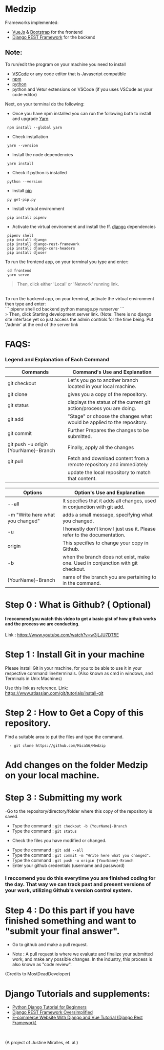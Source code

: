 # Medzip
Frameworks implemented:</br>
- [VueJs](https://vuejs.org/) & [Bootstrap](https://getbootstrap.com/docs/5.1/getting-started/introduction/) for the frontend
- [Django REST Framework](https://www.django-rest-framework.org/) for the backend

## Note:
To run/edit the program on your machine you need to install</br>
- [VSCode](https://code.visualstudio.com/) or any code editor that is Javascript compatible
- [npm](https://nodejs.org/en/)
- [python](https://www.python.org/downloads/)
- python and Vetur extensions on VSCode (if you uses VSCode as your code editor)

Next, on your terminal do the following:</br>
- Once you have npm installed you can run the following both to install and upgrade [Yarn](https://classic.yarnpkg.com/en/)
```
 npm install --global yarn
```
- Check installation</br>
```
 yarn --version
```
- Install the node dependencies</br>
```
 yarn install
```
- Check if python is installed</br>
```
 python --version
```
- Install [pip](https://pip.pypa.io/en/stable/installation/)</br>
```
 py get-pip.py
```
- Install virtual environment</br>
```
 pip install pipenv
```
- Activate the virtual environment and install the ff. [django](https://docs.djangoproject.com/en/4.0/) dependencies</br>
```
 pipenv shell
 pip install django
 pip install django-rest-framework
 pip install django-cors-headers
 pip install djoser
```
To run the frontend app, on your terminal you type and enter:</br>
```
 cd frontend
 yarn serve
```
> Then, click either 'Local' or 'Network' running link.</br>
</br>
To run the backend app, on your terminal, activate the virtual environment then type and enter:</br>
```
 pipenv shell
 cd backend
 python manage.py runserver
```
</br>
> Then, click Starting development server link. (Note: There is no django site interface yet so just access the admin controls for the time being. Put '/admin' at the end of the server link</br>

# FAQS:

### Legend and Explanation of Each Command

| Commands                                     | Command's Use and Explanation                                         |
|----------------------------------------------|-----------------------------------------------------------------------|
| git checkout                                 | Let's you go to another branch located in your local machine.         |           
| git clone                                    | gives you a copy of the repository.                                   |
| git status                                   | displays the status of the current git action/process you are doing.  |
| git add                                      | "Stage" or choose the changes what would be applied to the repository.|
| git commit                                   |  Further Prepares the changes to be submitted.                        |    
| git push -u origin {YourName}-Branch         | Finally, apply all the changes                                        |           
| git pull                                     | Fetch and download content from a remote repository and immediately   |
|                                              |   update the local repository to match that content.                  |

| Options                             | Option's Use and Explanation                                                     |
|-------------------------------------|----------------------------------------------------------------------------------|
| --all                               | It specifies that it adds all changes, used in conjunction with git add.         |
| -m "Write here what you changed"    | adds a small message, specifying what you changed.                               |
| -u                                  | I honestly don't know I just use it. Please refer to the documentation.          |
| origin                              | This specifies to change your copy in Github.                                    |
| -b                                  | when the branch does not exist, make one. Used in conjunction with git checkout. |
| {YourName}-Branch                   | name of the branch you are pertaining to in the command.                         |


# Step 0 : What is Github?  ( Optional)

#### I reccomend you watch this video to get a basic gist of how github works and the process we are conducting.
Link : https://www.youtube.com/watch?v=w3jLJU7DT5E

# Step 1 : Install Git in your machine

Please install Git in your machine, for you to be able to use it in your respective command line/terminals. (Also known as cmd in windows, and Terminals in Unix Machines)

Use this link as reference.
Link: https://www.atlassian.com/git/tutorials/install-git

# Step 2 :  How to Get a Copy of this repository.

Find a suitable area to put the files and type the command. 
```
  - git clone https://github.com/Mica56/Medzip
```
# Add changes on the folder Medzip on your local machine.

# Step 3 : Submitting my work

-Go to the repository/directory/folder where this copy of the repository is saved.
- Type the command : ```git checkout -b {YourName}-Branch```
- Type the command : ```git status```
 * Check the files you have modified or changed.
 - Type the command : ```git add --all```
- Type the command : ```git commit -m "Write here what you changed".```
- Type the command : ```git push -u origin {YourName}-Branch```
- Enter your github credentials (username and password)

### I reccomend you do this everytime you are finished coding for the day. That way we can track past and present versions of your work, utilizing Github's version control system.

# Step 4 : Do this part if you have finished something and want to "submit your final answer".
- Go to github and make a pull request. 

-  Note : A pull request is where we evaluate and finalize your submitted work, and make any possible changes. In the industry, this process is also known as "code review".

(Credits to MostDeadDeveloper)

# Django Tutorials and supplements:
- [Python Django Tutorial for Beginners](https://www.youtube.com/watch?v=rHux0gMZ3Eg&t=755s)
- [Django REST Framework Oversimplified](https://www.youtube.com/watch?v=cJveiktaOSQ)
- [E-commerce Website With Django and Vue Tutorial (Django Rest Framework)](https://www.youtube.com/watch?v=Yg5zkd9nm6w)

</br></br> (A project of Justine Miralles,  et. al.)

